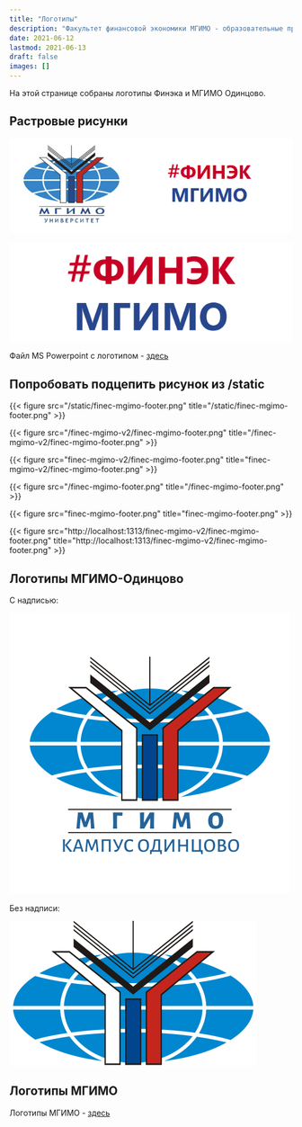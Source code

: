 ```yaml
---
title: "Логотипы"
description: "Факультет финансовой экономики МГИМО - образовательные программы по экономике, менеджменту и бизнес-информатике на собственном кампусе в Одинцово."
date: 2021-06-12
lastmod: 2021-06-13
draft: false
images: []
---
```


На этой странице собраны логотипы Финэка и МГИМО Одинцово.

## Растровые рисунки

![Логотип МГИМО-Одинцово и Финэка МГИМО](front_dash.png)

![Логотип Финэка МГИМО](finec.png)

Файл MS Powerpoint c логотипом - [здесь](finec_logo.pptx) 

## Попробовать подцепить рисунок из /static

{{< figure src="/static/finec-mgimo-footer.png" title="/static/finec-mgimo-footer.png" >}}

{{< figure src="/finec-mgimo-v2/finec-mgimo-footer.png" title="/finec-mgimo-v2/finec-mgimo-footer.png" >}}

{{< figure src="finec-mgimo-v2/finec-mgimo-footer.png" title="finec-mgimo-v2/finec-mgimo-footer.png" >}}

{{< figure src="/finec-mgimo-footer.png" title="/finec-mgimo-footer.png" >}}

{{< figure src="finec-mgimo-footer.png" title="finec-mgimo-footer.png" >}}

{{< figure src="http://localhost:1313/finec-mgimo-v2/finec-mgimo-footer.png" title="http://localhost:1313/finec-mgimo-v2/finec-mgimo-footer.png" >}}

## Логотипы МГИМО-Одинцово

C надписью:

![Логотип МГИМО Одинцово](vector-caption.svg)

Без надписи:

![Логотип МГИМО Одинцово](vector.svg)

## Логотипы МГИМО

Логотипы МГИМО - [здесь](https://mgimo.ru/about/today/logo/) 